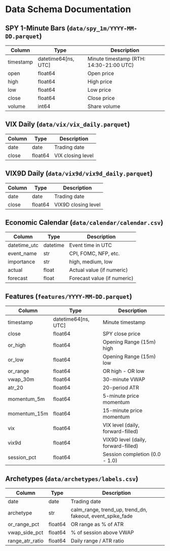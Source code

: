 # Data Schema Documentation

## SPY 1-Minute Bars (`data/spy_1m/YYYY-MM-DD.parquet`)

| Column | Type | Description |
|--------|------|-------------|
| timestamp | datetime64[ns, UTC] | Minute timestamp (RTH: 14:30-21:00 UTC) |
| open | float64 | Open price |
| high | float64 | High price |
| low | float64 | Low price |
| close | float64 | Close price |
| volume | int64 | Share volume |

## VIX Daily (`data/vix/vix_daily.parquet`)

| Column | Type | Description |
|--------|------|-------------|
| date | date | Trading date |
| close | float64 | VIX closing level |

## VIX9D Daily (`data/vix9d/vix9d_daily.parquet`)

| Column | Type | Description |
|--------|------|-------------|
| date | date | Trading date |
| close | float64 | VIX9D closing level |

## Economic Calendar (`data/calendar/calendar.csv`)

| Column | Type | Description |
|--------|------|-------------|
| datetime_utc | datetime | Event time in UTC |
| event_name | str | CPI, FOMC, NFP, etc. |
| importance | str | high, medium, low |
| actual | float | Actual value (if numeric) |
| forecast | float | Forecast value (if numeric) |

## Features (`features/YYYY-MM-DD.parquet`)

| Column | Type | Description |
|--------|------|-------------|
| timestamp | datetime64[ns, UTC] | Minute timestamp |
| close | float64 | SPY close price |
| or_high | float64 | Opening Range (15m) high |
| or_low | float64 | Opening Range (15m) low |
| or_range | float64 | OR high - OR low |
| vwap_30m | float64 | 30-minute VWAP |
| atr_20 | float64 | 20-period ATR |
| momentum_5m | float64 | 5-minute price momentum |
| momentum_15m | float64 | 15-minute price momentum |
| vix | float64 | VIX level (daily, forward-filled) |
| vix9d | float64 | VIX9D level (daily, forward-filled) |
| session_pct | float64 | Session completion (0.0 - 1.0) |

## Archetypes (`data/archetypes/labels.csv`)

| Column | Type | Description |
|--------|------|-------------|
| date | date | Trading date |
| archetype | str | calm_range, trend_up, trend_dn, fakeout, event_spike_fade |
| or_range_pct | float64 | OR range as % of ATR |
| vwap_side_pct | float64 | % of session above VWAP |
| range_atr_ratio | float64 | Daily range / ATR ratio |